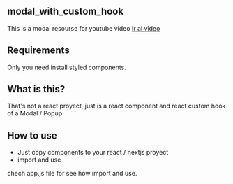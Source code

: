 ## modal_with_custom_hook

This is a modal resourse for youtube video
[Ir al video](https://youtu.be/q2Y9mbTqwgA) 

## Requirements
Only you need install styled components.

## What is this?
That's not a react proyect, just is a react component and react custom hook of a Modal / Popup

## How to use
 - Just copy components to your react / nextjs proyect 
 - import and use 
 
 chech app.js file for see how import and use.
